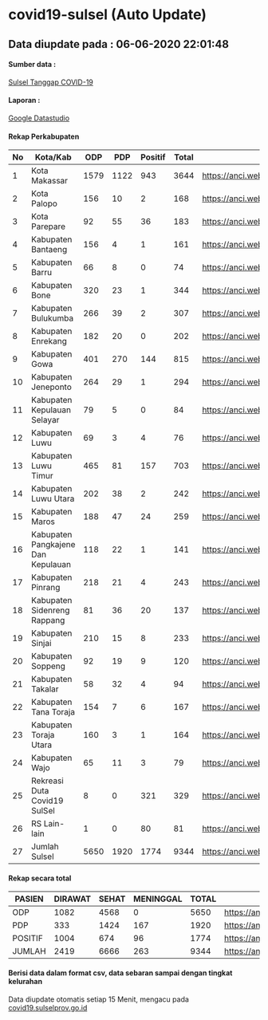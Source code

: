 
# covid19-sulsel (Auto Update)

## Data diupdate pada : 06-06-2020 22:01:48

#### Sumber data :
[Sulsel Tanggap COVID-19](https://covid19.sulselprov.go.id)

#### Laporan :
[Google Datastudio](https://datastudio.google.com/s/jythWGc1j4w)

#### Rekap Perkabupaten 
|No|Kota/Kab|ODP|PDP|Positif|Total|Link|
| --- | --- | --- | --- | --- | --- | --- |
|1|Kota Makassar|1579|1122|943|3644|https://anci.web.id/cor/kota_makassar|
|2|Kota Palopo|156|10|2|168|https://anci.web.id/cor/kota_palopo|
|3|Kota Parepare|92|55|36|183|https://anci.web.id/cor/kota_parepare|
|4|Kabupaten Bantaeng|156|4|1|161|https://anci.web.id/cor/kabupaten_bantaeng|
|5|Kabupaten Barru|66|8|0|74|https://anci.web.id/cor/kabupaten_barru|
|6|Kabupaten Bone|320|23|1|344|https://anci.web.id/cor/kabupaten_bone|
|7|Kabupaten Bulukumba|266|39|2|307|https://anci.web.id/cor/kabupaten_bulukumba|
|8|Kabupaten Enrekang|182|20|0|202|https://anci.web.id/cor/kabupaten_enrekang|
|9|Kabupaten Gowa|401|270|144|815|https://anci.web.id/cor/kabupaten_gowa|
|10|Kabupaten Jeneponto|264|29|1|294|https://anci.web.id/cor/kabupaten_jeneponto|
|11|Kabupaten Kepulauan Selayar|79|5|0|84|https://anci.web.id/cor/kabupaten_kepulauan_selayar|
|12|Kabupaten Luwu|69|3|4|76|https://anci.web.id/cor/kabupaten_luwu|
|13|Kabupaten Luwu Timur|465|81|157|703|https://anci.web.id/cor/kabupaten_luwu_timur|
|14|Kabupaten Luwu Utara|202|38|2|242|https://anci.web.id/cor/kabupaten_luwu_utara|
|15|Kabupaten Maros|188|47|24|259|https://anci.web.id/cor/kabupaten_maros|
|16|Kabupaten Pangkajene Dan Kepulauan|118|22|1|141|https://anci.web.id/cor/kabupaten_pangkajene_dan_kepulauan|
|17|Kabupaten Pinrang|218|21|4|243|https://anci.web.id/cor/kabupaten_pinrang|
|18|Kabupaten Sidenreng Rappang|81|36|20|137|https://anci.web.id/cor/kabupaten_sidenreng_rappang|
|19|Kabupaten Sinjai|210|15|8|233|https://anci.web.id/cor/kabupaten_sinjai|
|20|Kabupaten Soppeng|92|19|9|120|https://anci.web.id/cor/kabupaten_soppeng|
|21|Kabupaten Takalar|58|32|4|94|https://anci.web.id/cor/kabupaten_takalar|
|22|Kabupaten Tana Toraja|154|7|6|167|https://anci.web.id/cor/kabupaten_tana_toraja|
|23|Kabupaten Toraja Utara|160|3|1|164|https://anci.web.id/cor/kabupaten_toraja_utara|
|24|Kabupaten Wajo|65|11|3|79|https://anci.web.id/cor/kabupaten_wajo|
|25|Rekreasi Duta Covid19 SulSel|8|0|321|329|https://anci.web.id/cor/rekreasi_duta_covid19_sulsel|
|26|RS Lain-lain|1|0|80|81|https://anci.web.id/cor/rs_lain-lain|
|27|Jumlah Sulsel|5650|1920|1774|9344|https://anci.web.id/cor/jumlah_sulsel|

#### Rekap secara total

| PASIEN | DIRAWAT | SEHAT | MENINGGAL | TOTAL | LINK |
| ---- | -------- | ---- | ---- |  ---- | ---- |
| ODP | 1082 | 4568 | 0 | 5650 | https://anci.web.id/cor/odp_detail.html |
| PDP | 333 | 1424 | 167 | 1920 | https://anci.web.id/cor/pdp_detail.html |
| POSITIF | 1004 | 674 | 96 | 1774 | https://anci.web.id/cor/positif_detail.html |
| JUMLAH | 2419 | 6666 | 263 | 9344 | https://anci.web.id/cor/jumlah_sulsel/ |

 
#### Berisi data dalam format csv, data sebaran sampai dengan tingkat kelurahan

Data diupdate otomatis setiap 15 Menit, mengacu pada [covid19.sulselprov.go.id](https://covid19.sulselprov.go.id)


